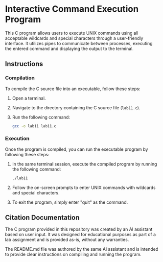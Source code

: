 # Interactive Command Execution Program

This C program allows users to execute UNIX commands using all acceptable wildcards and special characters through a user-friendly interface. It utilizes pipes to communicate between processes, executing the entered command and displaying the output to the terminal.

## Instructions

### Compilation

To compile the C source file into an executable, follow these steps:

1. Open a terminal.
2. Navigate to the directory containing the C source file (`lab11.c`).
3. Run the following command:

    ```bash
    gcc -o lab11 lab11.c
    ```

### Execution

Once the program is compiled, you can run the executable program by following these steps:

1. In the same terminal session, execute the compiled program by running the following command:

    ```bash
    ./lab11
    ```

2. Follow the on-screen prompts to enter UNIX commands with wildcards and special characters.
3. To exit the program, simply enter "quit" as the command.

## Citation Documentation

The C program provided in this repository was created by an AI assistant based on user input. It was designed for educational purposes as part of a lab assignment and is provided as-is, without any warranties. 

The README.md file was authored by the same AI assistant and is intended to provide clear instructions on compiling and running the program.

